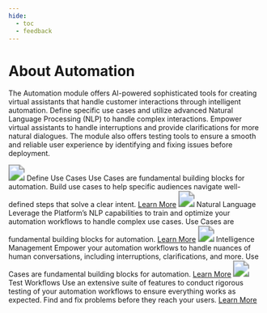 ```yaml
---
hide:
  - toc
  - feedback
---
```

# About Automation
The Automation module offers AI-powered sophisticated tools for creating virtual assistants that handle customer interactions through intelligent automation. Define specific use cases and utilize advanced Natural Language Processing (NLP) to handle complex interactions. Empower virtual assistants to handle interruptions and provide clarifications for more natural dialogues. The module also offers testing tools to ensure a smooth and reliable user experience by identifying and fixing issues before deployment.

<kr-grid type="g2">
    <kr-grid-item>
        <img src="../images/xop-sm-uc.svg" style="zoom:200%;"></img>
        <kr-grid-title>Define Use Cases</kr-grid-title>
        <kr-grid-desc>Use Cases are fundamental building blocks for automation. Build use cases to help specific audiences navigate well-defined steps that solve a clear intent.</kr-grid-desc>
        <a href="">Learn More</a>
    </kr-grid-item>
    <kr-grid-item>
        <img src="../images/xop-sm-nl.svg" style="zoom:200%;"></img>
        <kr-grid-title>Natural Language</kr-grid-title>
        <kr-grid-desc>Leverage the Platform’s NLP capabilities to train and optimize your automation workflows to handle complex use cases. Use Cases are fundamental building blocks for automation.</kr-grid-desc>
        <a href="">Learn More</a>
    </kr-grid-item>
    <kr-grid-item>
        <img src="../images/xop-sm-inteligence.svg" style="zoom:200%;"></img>
        <kr-grid-title>Intelligence Management</kr-grid-title>
        <kr-grid-desc>Empower your automation workflows to handle nuances of human conversations, including interruptions, clarifications, and more. Use Cases are fundamental building blocks for automation.</kr-grid-desc>
        <a href="">Learn More</a>
    </kr-grid-item>    
    <kr-grid-item>
        <img src="../images/xop-sm-test.svg" style="zoom:200%;"></img>
        <kr-grid-title>Test Workflows</kr-grid-title>
        <kr-grid-desc>Use an extensive suite of features to conduct rigorous testing of your automation workflows to ensure everything works as expected. Find and fix problems before they reach your users.</kr-grid-desc>
        <a href="">Learn More</a>
    </kr-grid-item>       
</kr-grid>
